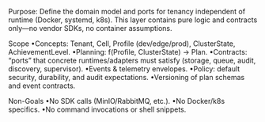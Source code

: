 Purpose: Define the domain model and ports for tenancy independent of runtime (Docker, systemd, k8s). This layer contains pure logic and contracts only—no vendor SDKs, no container assumptions.

Scope
•Concepts: Tenant, Cell, Profile (dev/edge/prod), ClusterState, AchievementLevel.
•Planning: f(Profile, ClusterState) → Plan.
•Contracts: “ports” that concrete runtimes/adapters must satisfy (storage, queue, audit, discovery, supervisor).
•Events & telemetry envelopes.
•Policy: default security, durability, and audit expectations.
•Versioning of plan schemas and event contracts.

Non-Goals
•No SDK calls (MinIO/RabbitMQ, etc.).
•No Docker/k8s specifics.
•No command invocations or shell snippets.
